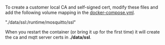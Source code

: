 To create a customer local CA and self-signed cert, modify these files and add the following volume mapping in the [docker-compose.yml]( https://github.com/x9p2vq/docker-nullping-mosquitto/docker-compose.yaml).

"./data/ssl:/runtime/mosquitto/ssl"

When you restart the container (or bring it up for the first time) it will create the ca and mqtt server certs in **./data/ssl**.
